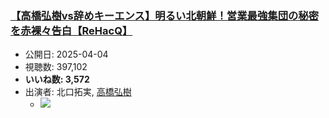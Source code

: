 ### [【高橋弘樹vs辞めキーエンス】明るい北朝鮮！営業最強集団の秘密を赤裸々告白【ReHacQ】](https://www.youtube.com/watch?v=uPd5a068jkM)
-   公開日: 2025-04-04
-   視聴数: 397,102
-   **いいね数: 3,572**
-   出演者: 北口拓実, [高橋弘樹](/rehacq_fan/people/高橋弘樹 "wikilink")
    - [![](https://img.youtube.com/vi/uPd5a068jkM/hqdefault.jpg)](https://www.youtube.com/watch?v=uPd5a068jkM)
